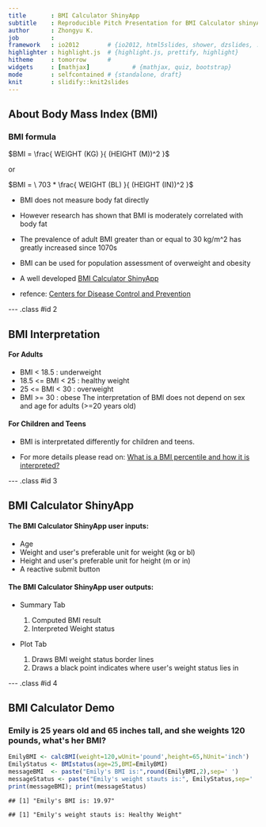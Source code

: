 ```yaml
---
title       : BMI Calculator ShinyApp
subtitle    : Reproducible Pitch Presentation for BMI Calculator shinyApp
author      : Zhongyu K.
job         : 
framework   : io2012        # {io2012, html5slides, shower, dzslides, ...}
highlighter : highlight.js  # {highlight.js, prettify, highlight}
hitheme     : tomorrow      # 
widgets     : [mathjax]            # {mathjax, quiz, bootstrap}
mode        : selfcontained # {standalone, draft}
knit        : slidify::knit2slides
---
```


## About Body Mass Index (BMI)
### BMI formula

$BMI = \frac{ WEIGHT (KG) }{ (HEIGHT (M))^2 }$

or

$BMI = \ 703 * \frac{ WEIGHT (BL) }{ (HEIGHT (IN))^2 }$

* BMI does not measure body fat directly
* However research has shown that BMI is moderately correlated with body fat
* The prevalence of adult BMI greater than or equal to 30 kg/m^2 has greatly increased since 1070s
* BMI can be used for population assessment of overweight and obesity
* A well developed [BMI Calculator ShinyApp](https://zhongyuk.shinyapps.io/BMI_shinyApp)

* refence: [Centers for Disease Control and Prevention](http://www.cdc.gov/healthyweight/assessing/bmi/adult_bmi/index.html)

--- .class #id 2

## BMI Interpretation

#### For Adults
* BMI < 18.5          :       underweight
* 18.5 <=  BMI < 25   :       healthy weight
* 25 <= BMI < 30      :       overweight
* BMI >= 30           :       obese
The interpretation of BMI does not depend on sex and age for adults (>=20 years old)

#### For Children and Teens

* BMI is interpretated differently for children and teens.

* For more details please read on:
[What is a BMI percentile and how it is interpreted?](http://www.cdc.gov/healthyweight/assessing/bmi/childrens_bmi/about_childrens_bmi.html#percentile)

--- .class #id 3

## BMI Calculator ShinyApp

#### The BMI Calculator ShinyApp user inputs:

* Age
* Weight and user's preferable unit for weight (kg or bl)
* Height and user's preferable unit for height (m or in)
* A reactive submit button

#### The BMI Calculator ShinyApp user outputs:

* Summary Tab
    1. Computed BMI result
    2. Interpreted Weight status

* Plot Tab
    1. Draws BMI weight status border lines
    2. Draws a black point indicates where user's weight status lies in

--- .class #id 4

## BMI Calculator Demo

### Emily is 25 years old and 65 inches tall, and she weights 120 pounds, what's her BMI?

```r
EmilyBMI <- calcBMI(weight=120,wUnit='pound',height=65,hUnit='inch')
EmilyStatus <- BMIstatus(age=25,BMI=EmilyBMI)
messageBMI  <- paste("Emily's BMI is:",round(EmilyBMI,2),sep=' ')
messageStatus <- paste("Emily's weight stauts is:", EmilyStatus,sep=' ')
print(messageBMI); print(messageStatus)
```

```
## [1] "Emily's BMI is: 19.97"
```

```
## [1] "Emily's weight stauts is: Healthy Weight"
```





